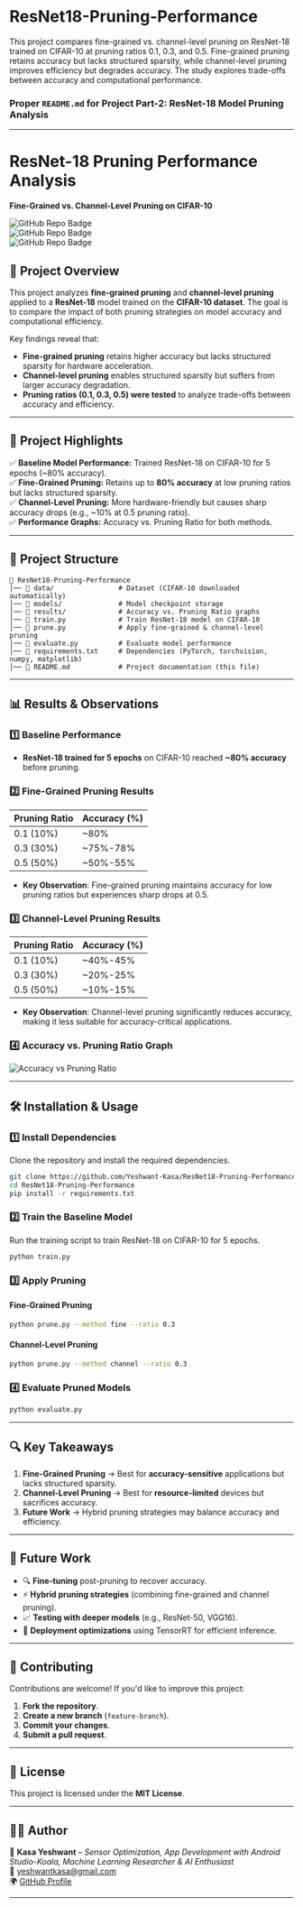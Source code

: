 # ResNet18-Pruning-Performance
This project compares fine-grained vs. channel-level pruning on ResNet-18 trained on CIFAR-10 at pruning ratios 0.1, 0.3, and 0.5. Fine-grained pruning retains accuracy but lacks structured sparsity, while channel-level pruning improves efficiency but degrades accuracy. The study explores trade-offs between accuracy and computational performance.


### **Proper `README.md` for Project Part-2: ResNet-18 Model Pruning Analysis**


---

# **ResNet-18 Pruning Performance Analysis**
**Fine-Grained vs. Channel-Level Pruning on CIFAR-10**

![GitHub Repo Badge](https://img.shields.io/badge/Deep_Learning-Pruning-blue)  
![GitHub Repo Badge](https://img.shields.io/badge/Framework-PyTorch-red)  
![GitHub Repo Badge](https://img.shields.io/badge/Status-Completed-brightgreen)  

## 📌 **Project Overview**
This project analyzes **fine-grained pruning** and **channel-level pruning** applied to a **ResNet-18** model trained on the **CIFAR-10 dataset**. The goal is to compare the impact of both pruning strategies on model accuracy and computational efficiency.  

Key findings reveal that:
- **Fine-grained pruning** retains higher accuracy but lacks structured sparsity for hardware acceleration.
- **Channel-level pruning** enables structured sparsity but suffers from larger accuracy degradation.
- **Pruning ratios (0.1, 0.3, 0.5) were tested** to analyze trade-offs between accuracy and efficiency.

---

## 🚀 **Project Highlights**
✅ **Baseline Model Performance:** Trained ResNet-18 on CIFAR-10 for 5 epochs (~80% accuracy).  
✅ **Fine-Grained Pruning:** Retains up to **80% accuracy** at low pruning ratios but lacks structured sparsity.  
✅ **Channel-Level Pruning:** More hardware-friendly but causes sharp accuracy drops (e.g., ~10% at 0.5 pruning ratio).  
✅ **Performance Graphs:** Accuracy vs. Pruning Ratio for both methods.  

---

## 📂 **Project Structure**
```
📁 ResNet18-Pruning-Performance
│── 📂 data/                # Dataset (CIFAR-10 downloaded automatically)
│── 📂 models/              # Model checkpoint storage
│── 📂 results/             # Accuracy vs. Pruning Ratio graphs
│── 📜 train.py             # Train ResNet-18 model on CIFAR-10
│── 📜 prune.py             # Apply fine-grained & channel-level pruning
│── 📜 evaluate.py          # Evaluate model performance
│── 📜 requirements.txt     # Dependencies (PyTorch, torchvision, numpy, matplotlib)
│── 📜 README.md            # Project documentation (this file)
```

---

## 📊 **Results & Observations**
### **1️⃣ Baseline Performance**
- **ResNet-18 trained for 5 epochs** on CIFAR-10 reached **~80% accuracy** before pruning.

### **2️⃣ Fine-Grained Pruning Results**
| Pruning Ratio | Accuracy (%) |
|--------------|--------------|
| 0.1 (10%)    | ~80% |
| 0.3 (30%)    | ~75%-78% |
| 0.5 (50%)    | ~50%-55% |

- **Key Observation**: Fine-grained pruning maintains accuracy for low pruning ratios but experiences sharp drops at 0.5.

### **3️⃣ Channel-Level Pruning Results**
| Pruning Ratio | Accuracy (%) |
|--------------|--------------|
| 0.1 (10%)    | ~40%-45% |
| 0.3 (30%)    | ~20%-25% |
| 0.5 (50%)    | ~10%-15% |

- **Key Observation**: Channel-level pruning significantly reduces accuracy, making it less suitable for accuracy-critical applications.

### **4️⃣ Accuracy vs. Pruning Ratio Graph**
![Accuracy vs Pruning Ratio](results/accuracy_vs_pruning.png)

---

## 🛠 **Installation & Usage**
### **1️⃣ Install Dependencies**
Clone the repository and install the required dependencies.
```bash
git clone https://github.com/Yeshwant-Kasa/ResNet18-Pruning-Performance.git
cd ResNet18-Pruning-Performance
pip install -r requirements.txt
```

### **2️⃣ Train the Baseline Model**
Run the training script to train ResNet-18 on CIFAR-10 for 5 epochs.
```bash
python train.py
```

### **3️⃣ Apply Pruning**
#### **Fine-Grained Pruning**
```bash
python prune.py --method fine --ratio 0.3
```
#### **Channel-Level Pruning**
```bash
python prune.py --method channel --ratio 0.3
```

### **4️⃣ Evaluate Pruned Models**
```bash
python evaluate.py
```

---

## 🔍 **Key Takeaways**
1. **Fine-Grained Pruning** → Best for **accuracy-sensitive** applications but lacks structured sparsity.  
2. **Channel-Level Pruning** → Best for **resource-limited** devices but sacrifices accuracy.  
3. **Future Work** → Hybrid pruning strategies may balance accuracy and efficiency.

---

## 📌 **Future Work**
- 🔍 **Fine-tuning** post-pruning to recover accuracy.
- ⚡ **Hybrid pruning strategies** (combining fine-grained and channel pruning).
- 📈 **Testing with deeper models** (e.g., ResNet-50, VGG16).
- 🚀 **Deployment optimizations** using TensorRT for efficient inference.

---

## 🤝 **Contributing**
Contributions are welcome! If you'd like to improve this project:
1. **Fork the repository**.
2. **Create a new branch** (`feature-branch`).
3. **Commit your changes**.
4. **Submit a pull request**.

---

## 📜 **License**
This project is licensed under the **MIT License**.

---

## 👨‍💻 **Author**
📌 **Kasa Yeshwant** – *Sensor Optimization, App Development with Android Studio-Koala, Machine Learning Researcher & AI Enthusiast*  
📧 [yeshwantkasa@gmail.com](mailto:your.email@example.com)  
🌍 [GitHub Profile](https://github.com/Yeshwant-Kasa)

---



